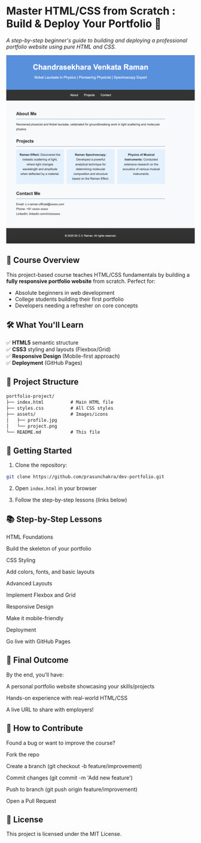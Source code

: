 # Master HTML/CSS from Scratch : Build & Deploy Your Portfolio 🚀  

*A step-by-step beginner's guide to building and deploying a professional portfolio website using pure HTML and CSS.*  

![Portfolio Preview](assets/profile.png)  

## 📌 Course Overview  
This project-based course teaches HTML/CSS fundamentals by building a **fully responsive portfolio website** from scratch. Perfect for:  
- Absolute beginners in web development  
- College students building their first portfolio  
- Developers needing a refresher on core concepts  

## 🛠 What You'll Learn  
✅ **HTML5** semantic structure  
✅ **CSS3** styling and layouts (Flexbox/Grid)  
✅ **Responsive Design** (Mobile-first approach)  
✅ **Deployment** (GitHub Pages)  

## 📂 Project Structure  
```plaintext
portfolio-project/
├── index.html          # Main HTML file
├── styles.css          # All CSS styles
├── assets/             # Images/icons
│   ├── profile.jpg     
│   └── project.png   
└── README.md           # This file
```

## 🚀 Getting Started

1. Clone the repository:
```bash
git clone https://github.com/prasunchakra/dev-portfolio.git
```

2. Open `index.html` in your browser

3. Follow the step-by-step lessons (links below)

## 📚 Step-by-Step Lessons
HTML Foundations

Build the skeleton of your portfolio

CSS Styling

Add colors, fonts, and basic layouts

Advanced Layouts

Implement Flexbox and Grid

Responsive Design

Make it mobile-friendly

Deployment

Go live with GitHub Pages

## 🌟 Final Outcome
By the end, you'll have:

A personal portfolio website showcasing your skills/projects

Hands-on experience with real-world HTML/CSS

A live URL to share with employers!

## 🤝 How to Contribute
Found a bug or want to improve the course?

Fork the repo

Create a branch (git checkout -b feature/improvement)

Commit changes (git commit -m 'Add new feature')

Push to branch (git push origin feature/improvement)

Open a Pull Request

## 📜 License
This project is licensed under the MIT License.

